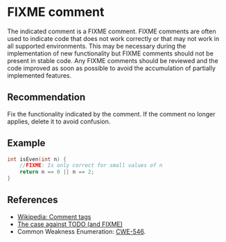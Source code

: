 # FIXME comment
The indicated comment is a FIXME comment. FIXME comments are often used to indicate code that does not work correctly or that may not work in all supported environments. This may be necessary during the implementation of new functionality but FIXME comments should not be present in stable code. Any FIXME comments should be reviewed and the code improved as soon as possible to avoid the accumulation of partially implemented features.


## Recommendation
Fix the functionality indicated by the comment. If the comment no longer applies, delete it to avoid confusion.


## Example

```cpp
int isEven(int n) {
	//FIXME: Is only correct for small values of n
	return n == 0 || n == 2;
}
```

## References
* [Wikipedia: Comment tags](http://en.wikipedia.org/wiki/Comment_%28computer_programming%29#Tags)
* [The case against TODO (and FIXME)](http://wordaligned.org/articles/todo)
* Common Weakness Enumeration: [CWE-546](https://cwe.mitre.org/data/definitions/546.html).
